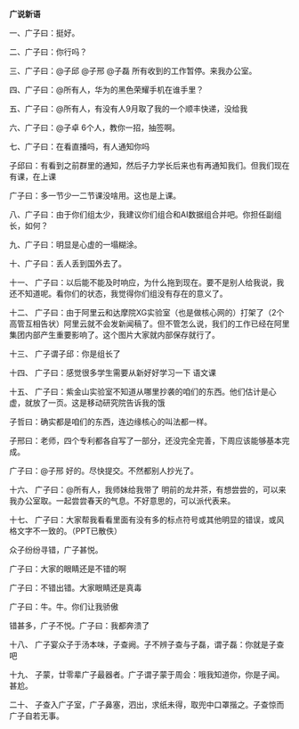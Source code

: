 **广说新语**

一、广子曰：挺好。

二、广子曰：你行吗？

三、广子曰：@子邱 @子邢 @子磊 所有收到的工作暂停。来我办公室。

四、广子曰：@所有人，华为的黑色荣耀手机在谁手里？

五、广子曰：@所有人，有没有人9月取了我的一个顺丰快递，没给我

六、广子曰：@子卓 6个人，教你一招，抽签啊。

七、广子曰：在看直播吗，有人通知你吗

子邱曰：有看到之前群里的通知，然后子力学长后来也有再通知我们。但我们现在有课，在上课

广子曰：多一节少一二节课没啥用。这也是上课。

八、广子曰：由于你们组太少，我建议你们组合和AI数据组合并吧。你担任副组长，如何？

九、广子曰：明显是心虚的一塌糊涂。

十、广子曰：丢人丢到国外去了。

十一、  广子曰：以后能不能及时响应，为什么拖到现在。要不是别人给我说，我还不知道呢。看你们的状态，我觉得你们组没有存在的意义了。

十二、  广子曰：由于阿里云和达摩院XG实验室（也是做核心网的）打架了（2个高管互相告状）阿里云就不会发新闻稿了。但不管怎么说，我们的工作已经在阿里集团内部产生重要影响了。这个图片大家就内部保存就行了。

十三、  广子谓子邱：你是组长了

十四、  广子曰：感觉很多学生需要从新好好学习一下 语文课

十五、  广子曰：紫金山实验室不知道从哪里抄袭的咱们的东西。他们估计是心虚，就放了一页。这是移动研究院告诉我的饿

子哲曰：确实都是咱们的东西，连边缘核心的叫法都一样。

子邢曰：老师，四个专利都各自写了一部分，还没完全完善，下周应该能够基本完成。

广子曰：@子邢 好的。尽快提交。不然都别人抄光了。

十六、  广子曰：@所有人，我师妹给我带了 明前的龙井茶，有想尝尝的，可以来我办公室取。一起尝尝春天的气息。不好意思的，可以派代表来。

十七、  广子曰：大家帮我看看里面有没有多的标点符号或其他明显的错误，或风格文字不一致的。（PPT已散佚）

众子纷纷寻错，广子甚悦。

广子曰：大家的眼睛还是不错的啊

广子曰：不错出错。大家眼睛还是真毒

广子曰：牛。牛。你们让我骄傲

错甚多，广子不悦。广子曰：我都奔溃了

十八、	广子宴众子于汤本味，子查阙。子不辨子查与子磊，谓子磊：你就是子查吧

十九、	子蒙，廿零辈广子最器者。广子谓子蒙于周会：哦我知道你，你是子闻。甚尬。

二十、 子查入广子室，广子鼻塞，泗出，求纸未得，取兜中口罩揩之。子查惊而广子自若无事。
